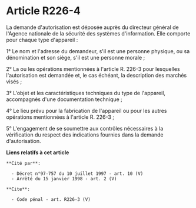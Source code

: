 # Article R226-4

La demande d'autorisation est déposée auprès du directeur général de l'Agence nationale de la sécurité des systèmes
d'information. Elle comporte pour chaque type d'appareil : 

1° Le nom et l'adresse du demandeur, s'il est une personne physique, ou sa dénomination et son siège, s'il est une personne
morale ; 

2° La ou les opérations mentionnées à l'article R. 226-3 pour lesquelles l'autorisation est demandée et, le cas échéant, la
description des marchés visés ; 

3° L'objet et les caractéristiques techniques du type de l'appareil, accompagnés d'une documentation technique ; 

4° Le lieu prévu pour la fabrication de l'appareil ou pour les autres opérations mentionnées à l'article R. 226-3 ; 

5° L'engagement de se soumettre aux contrôles nécessaires à la vérification du respect des indications fournies dans la
demande d'autorisation.

**Liens relatifs à cet article**

	**Cité par**:

	  - Décret n°97-757 du 10 juillet 1997 - art. 10 (V)
	  - Arrêté du 15 janvier 1998 - art. 2 (V)

	**Cite**:

	  - Code pénal - art. R226-3 (V)
